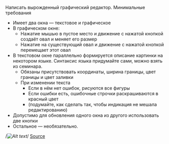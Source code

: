 Написать вырожденный графический редактор. Минимальные требования
* Имеет два окна — текстовое и графическое
* В графическом окне:
    * Нажатие мышью в пустое место и движение с нажатой кнопкой создаёт овал и меняет его размер
    * Нажатие на существующий овал и движение с нажатой кнопкой перемещает этот овал 
* В текстовом окне параллельно формируется описание картинки на некотором языке. Синтаксис языка придумайте сами, можно взять из семинара.
    * Обязаны присутствовать координаты, ширина границы, цвет границы и цвет заливки
    * При изменении текста
        * Если в нём нет ошибок, рисуются все фигуры
        * Если ошибки есть, ошибочные строчки раскрашиваются в красный цвет
        * (подумайте, как сделать так, чтобы индикация не мешала редактированию) 
* Допустимо для обновления одного окна из другого использовать две кнопки
* Остальное — необязательно.

/*![Alt text](http://uneex.ru/LecturesCMC/PythonDevelopment2021/05_SshAndSmartWidgents?action=AttachFile&do=get&target=o.mp4)*/
[Source](http://uneex.ru/LecturesCMC/PythonDevelopment2021/05_SshAndSmartWidgents)
